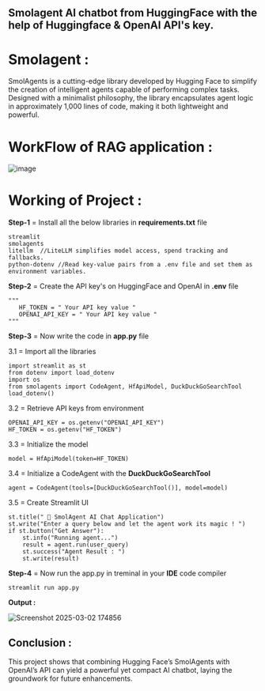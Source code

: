 ## Smolagent AI chatbot from HuggingFace with the help of Huggingface & OpenAI API's key. 

# Smolagent :

SmolAgents is a cutting-edge library developed by Hugging Face to simplify the creation of intelligent agents capable of performing complex tasks. Designed with a minimalist philosophy, the library encapsulates agent logic in approximately 1,000 lines of code, making it both lightweight and powerful.

# WorkFlow of RAG application :

![image](https://github.com/user-attachments/assets/e17cdc43-124b-430f-bde2-f71b39f984b8)

# Working of Project :

**Step-1** = Install all the below libraries in **requirements.txt** file

    streamlit
    smolagents
    litellm  //LiteLLM simplifies model access, spend tracking and fallbacks. 
    python-dotenv //Read key-value pairs from a .env file and set them as environment variables.

**Step-2** = Create the API key's on HuggingFace and OpenAI in **.env** file

    """
       HF_TOKEN = " Your API key value "
       OPENAI_API_KEY = " Your API key value "
    """

**Step-3** = Now write the code in **app.py** file

3.1 = Import all the libraries

    import streamlit as st
    from dotenv import load_dotenv
    import os
    from smolagents import CodeAgent, HfApiModel, DuckDuckGoSearchTool
    load_dotenv()

3.2 = Retrieve API keys from environment  

    OPENAI_API_KEY = os.getenv("OPENAI_API_KEY")
    HF_TOKEN = os.getenv("HF_TOKEN")

3.3 = Initialize the model

    model = HfApiModel(token=HF_TOKEN) 

3.4 = Initialize a CodeAgent with the **DuckDuckGoSearchTool**

    agent = CodeAgent(tools=[DuckDuckGoSearchTool()], model=model)

3.5 = Create Streamlit UI 

    st.title(" 🤖 SmolAgent AI Chat Application")
    st.write("Enter a query below and let the agent work its magic ! ")
    if st.button("Get Answer"):
        st.info("Running agent...")
        result = agent.run(user_query)
        st.success("Agent Result : ")
        st.write(result)

**Step-4** = Now run the app.py in treminal in your **IDE** code compiler

    streamlit run app.py

**Output :** 

![Screenshot 2025-03-02 174856](https://github.com/user-attachments/assets/81c9d9a7-14ba-431a-b57f-75c06e87eac2)

## Conclusion :

This project shows that combining Hugging Face’s SmolAgents with OpenAI’s API can yield a powerful yet compact AI chatbot, laying the groundwork for future enhancements.

